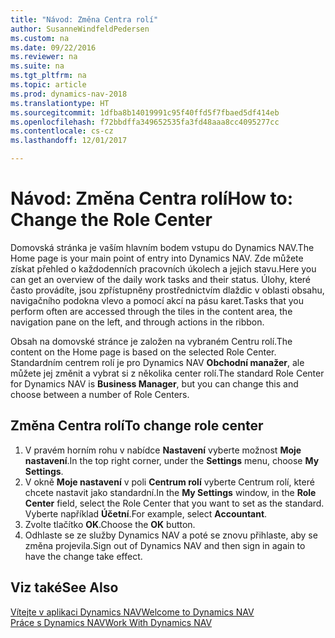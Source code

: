 ```yaml
---
title: "Návod: Změna Centra rolí"
author: SusanneWindfeldPedersen
ms.custom: na
ms.date: 09/22/2016
ms.reviewer: na
ms.suite: na
ms.tgt_pltfrm: na
ms.topic: article
ms.prod: dynamics-nav-2018
ms.translationtype: HT
ms.sourcegitcommit: 1dfba8b14019991c95f40ffd5f7fbaed5df414eb
ms.openlocfilehash: f72bbdffa349652535fa3fd48aaa8cc4095277cc
ms.contentlocale: cs-cz
ms.lasthandoff: 12/01/2017

---
```


# <a name="how-to-change-the-role-center"></a><span data-ttu-id="8c32e-102">Návod: Změna Centra rolí</span><span class="sxs-lookup"><span data-stu-id="8c32e-102">How to: Change the Role Center</span></span>
<span data-ttu-id="8c32e-103">Domovská stránka je vaším hlavním bodem vstupu do Dynamics NAV.</span><span class="sxs-lookup"><span data-stu-id="8c32e-103">The Home page is your main point of entry into Dynamics NAV.</span></span> <span data-ttu-id="8c32e-104">Zde můžete získat přehled o každodenních pracovních úkolech a jejich stavu.</span><span class="sxs-lookup"><span data-stu-id="8c32e-104">Here you can get an overview of the daily work tasks and their status.</span></span> <span data-ttu-id="8c32e-105">Úlohy, které často provádíte, jsou zpřístupněny prostřednictvím dlaždic v oblasti obsahu, navigačního podokna vlevo a pomocí akcí na pásu karet.</span><span class="sxs-lookup"><span data-stu-id="8c32e-105">Tasks that you perform often are accessed through the tiles in the content area, the navigation pane on the left, and through actions in the ribbon.</span></span>

<span data-ttu-id="8c32e-106">Obsah na domovské stránce je založen na vybraném Centru rolí.</span><span class="sxs-lookup"><span data-stu-id="8c32e-106">The content on the Home page is based on the selected Role Center.</span></span> <span data-ttu-id="8c32e-107">Standardním centrem rolí je pro Dynamics NAV  **Obchodní manažer**, ale můžete jej změnit a vybrat si z několika center rolí.</span><span class="sxs-lookup"><span data-stu-id="8c32e-107">The standard Role Center for Dynamics NAV is **Business Manager**, but you can change this and choose between a number of Role Centers.</span></span>

## <a name="to-change-role-center"></a><span data-ttu-id="8c32e-108">Změna Centra rolí</span><span class="sxs-lookup"><span data-stu-id="8c32e-108">To change role center</span></span>
1. <span data-ttu-id="8c32e-109">V pravém horním rohu v nabídce **Nastavení** vyberte možnost **Moje nastavení**.</span><span class="sxs-lookup"><span data-stu-id="8c32e-109">In the top right corner, under the **Settings** menu, choose **My Settings**.</span></span>
2. <span data-ttu-id="8c32e-110">V okně **Moje nastavení** v poli **Centrum rolí** vyberte Centrum rolí, které chcete nastavit jako standardní.</span><span class="sxs-lookup"><span data-stu-id="8c32e-110">In the **My Settings** window, in the **Role Center** field, select the Role Center that you want to set as the standard.</span></span> <span data-ttu-id="8c32e-111">Vyberte například **Účetní**.</span><span class="sxs-lookup"><span data-stu-id="8c32e-111">For example, select **Accountant**.</span></span>
3. <span data-ttu-id="8c32e-112">Zvolte tlačítko **OK**.</span><span class="sxs-lookup"><span data-stu-id="8c32e-112">Choose the **OK** button.</span></span>
4. <span data-ttu-id="8c32e-113">Odhlaste se ze služby Dynamics NAV a poté se znovu přihlaste, aby se změna projevila.</span><span class="sxs-lookup"><span data-stu-id="8c32e-113">Sign out of Dynamics NAV and then sign in again to have the change take effect.</span></span>

## <a name="see-also"></a><span data-ttu-id="8c32e-114">Viz také</span><span class="sxs-lookup"><span data-stu-id="8c32e-114">See Also</span></span>
[<span data-ttu-id="8c32e-115">Vítejte v aplikaci Dynamics NAV</span><span class="sxs-lookup"><span data-stu-id="8c32e-115">Welcome to Dynamics NAV</span></span>](across-get-started.md)  
[<span data-ttu-id="8c32e-116">Práce s Dynamics NAV</span><span class="sxs-lookup"><span data-stu-id="8c32e-116">Work With Dynamics NAV</span></span>](ui-work-product.md)  

